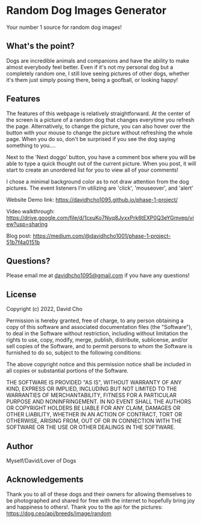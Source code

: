 # Random Dog Images Generator
Your number 1 source for random dog images!


## What's the point?
Dogs are incredible animals and companions and have the ability to make almost everybody feel better. Even if it's not my personal dog but a completely random one, I still love seeing pictures of other dogs, whether it's them just simply posing there, being a goofball, or looking happy!

## Features

The features of this webpage is relatively straightforward. At the center of the screen is a picture of a random dog that changes everytime you refresh the page. Alternatively, to change the picture, you can also hover over the button with your mouse to change the picture without refreshing the whole page. When you do so, don't be surprised if you see the dog saying something to you....

Next to the 'Next doggo' button, you have a comment box where you will be able to type a quick thought out of the current picture. When you post, it will start to create an unordered list for you to view all of your comments!

I chose a minimal background color as to not draw attention from the dog pictures. The event listeners I'm utilizing are 'click', 'mouseover', and 'alert'

Website Demo link: https://davidhcho1095.github.io/phase-1-project/

Video walkthrough: https://drive.google.com/file/d/1cxuKo7Nyq8JyxxPrk6tEXP0Q3eYGmvep/view?usp=sharing 

Blog post: https://medium.com/@davidhcho1001/phase-1-project-51b7f4a0151b

## Questions?

Please email me at davidhcho1095@gmail.com if you have any questions!

## License

Copyright (c) 2022, David Cho

Permission is hereby granted, free of charge, to any person obtaining a copy of this software and associated documentation files (the "Software"), to deal in the Software without restriction, including without limitation the rights to use, copy, modify, merge, publish, distribute, sublicense, and/or sell copies of the Software, and to permit persons to whom the Software is furnished to do so, subject to the following conditions:

The above copyright notice and this permission notice shall be included in all copies or substantial portions of the Software.

THE SOFTWARE IS PROVIDED "AS IS", WITHOUT WARRANTY OF ANY KIND, EXPRESS OR IMPLIED, INCLUDING BUT NOT LIMITED TO THE WARRANTIES OF MERCHANTABILITY, FITNESS FOR A PARTICULAR PURPOSE AND NONINFRINGEMENT. IN NO EVENT SHALL THE AUTHORS OR COPYRIGHT HOLDERS BE LIABLE FOR ANY CLAIM, DAMAGES OR OTHER LIABILITY, WHETHER IN AN ACTION OF CONTRACT, TORT OR OTHERWISE, ARISING FROM, OUT OF OR IN CONNECTION WITH THE SOFTWARE OR THE USE OR OTHER DEALINGS IN THE SOFTWARE.

## Author
Myself/David/Lover of Dogs

## Acknowledgements

Thank you to all of these dogs and their owners for allowing themselves to be photographed and shared for free with the internet to hopefully bring joy and happiness to others!. Thank you to the api for the pictures: https://dog.ceo/api/breeds/image/random